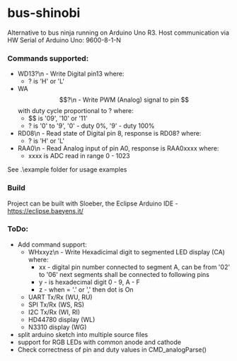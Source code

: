 # bus-shinobi
Alternative to bus ninja running on Arduino Uno R3.
Host communication via HW Serial of Arduino Uno: 9600-8-1-N

### Commands supported:
* WD13?\n - Write Digital pin13 where:
	* ? is 'H' or 'L'
* WA$$?\n - Write PWM (Analog) signal to pin $$ with duty cycle proportional to ? where:
	* $$ is '09', '10' or '11'
	* ? is '0' to '9', '0' - duty 0%, '9' - duty 100%
* RD08\n - Read state of Digital pin 8, response is RD08? where:
    * ? is 'H' or 'L'
* RAA0\n - Read Analog input of pin A0, response is RAA0xxxx where:
	* xxxx is ADC read in range 0 - 1023

See .\example folder for usage examples

### Build
Project can be built with Sloeber, the Eclipse Arduino IDE - https://eclipse.baeyens.it/

### ToDo:
* Add command support:
	* WHxxyz\n - Write Hexadicimal digit to segmented LED display (CA) where:
		* xx - digital pin number connected to segment A, can be from '02' to '06'
				next segments shall be connected to following pins
		* y - is hexadecimal digit 0 - 9, A - F
		* z - when = '.' or ',' then dot is On
	* UART Tx/Rx (WU, RU)
	* SPI Tx/Rx (WS, RS)
	* I2C Tx/Rx (WI, RI)
	* HD44780 display (WL)
	* N3310 display (WG)
* split arduino sketch into multiple source files
* support for RGB LEDs with common anode and cathode
* Check correctness of pin and duty values in CMD_analogParse()

